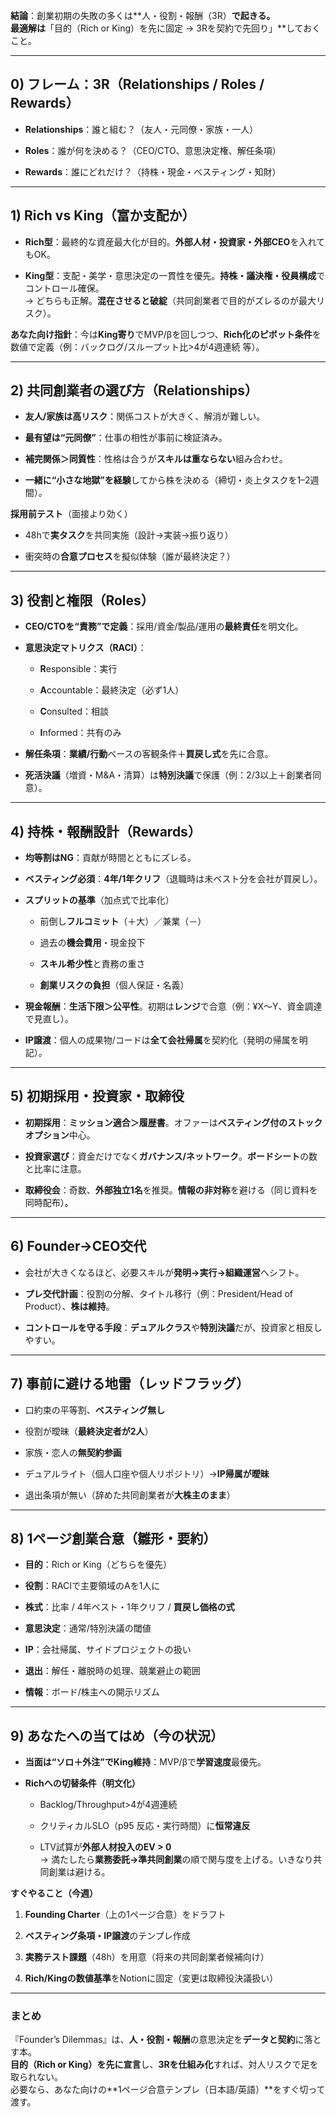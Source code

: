 **結論**：創業初期の失敗の多くは**人・役割・報酬（3R）**で起きる。  
最適解は**「目的（Rich or King）を先に固定 → 3Rを契約で先回り」**しておくこと。

---

## 0) フレーム：3R（Relationships / Roles / Rewards）

- **Relationships**：誰と組む？（友人・元同僚・家族・一人）
    
- **Roles**：誰が何を決める？（CEO/CTO、意思決定権、解任条項）
    
- **Rewards**：誰にどれだけ？（持株・現金・ベスティング・知財）
    

---

## 1) Rich vs King（富か支配か）

- **Rich型**：最終的な資産最大化が目的。**外部人材・投資家・外部CEO**を入れてもOK。
    
- **King型**：支配・美学・意思決定の一貫性を優先。**持株・議決権・役員構成**でコントロール確保。  
    → どちらも正解。**混在させると破綻**（共同創業者で目的がズレるのが最大リスク）。
    

**あなた向け指針**：今は**King寄り**でMVP/βを回しつつ、**Rich化のピボット条件**を数値で定義（例：バックログ/スループット比>4が4週連続 等）。

---

## 2) 共同創業者の選び方（Relationships）

- **友人/家族は高リスク**：関係コストが大きく、解消が難しい。
    
- **最有望は“元同僚”**：仕事の相性が事前に検証済み。
    
- **補完関係＞同質性**：性格は合うが**スキルは重ならない**組み合わせ。
    
- **一緒に“小さな地獄”を経験**してから株を決める（締切・炎上タスクを1–2週間）。
    

**採用前テスト**（面接より効く）

- 48hで**実タスク**を共同実施（設計→実装→振り返り）
    
- 衝突時の**合意プロセス**を擬似体験（誰が最終決定？）
    

---

## 3) 役割と権限（Roles）

- **CEO/CTOを“責務”で定義**：採用/資金/製品/運用の**最終責任**を明文化。
    
- **意思決定マトリクス（RACI）**：
    
    - **R**esponsible：実行
        
    - **A**ccountable：最終決定（必ず1人）
        
    - **C**onsulted：相談
        
    - **I**nformed：共有のみ
        
- **解任条項**：**業績/行動**ベースの客観条件＋**買戻し式**を先に合意。
    
- **死活決議**（増資・M&A・清算）は**特別決議**で保護（例：2/3以上＋創業者同意）。
    

---

## 4) 持株・報酬設計（Rewards）

- **均等割はNG**：貢献が時間とともにズレる。
    
- **ベスティング必須**：**4年/1年クリフ**（退職時は未ベスト分を会社が買戻し）。
    
- **スプリットの基準**（加点式で比率化）
    
    - 前倒し**フルコミット**（＋大）／兼業（－）
        
    - 過去の**機会費用**・現金投下
        
    - **スキル希少性**と責務の重さ
        
    - **創業リスクの負担**（個人保証・名義）
        
- **現金報酬**：**生活下限＞公平性**。初期は**レンジ**で合意（例：¥X〜Y、資金調達で見直し）。
    
- **IP譲渡**：個人の成果物/コードは**全て会社帰属**を契約化（発明の帰属を明記）。
    

---

## 5) 初期採用・投資家・取締役

- **初期採用**：**ミッション適合＞履歴書**。オファーは**ベスティング付のストックオプション**中心。
    
- **投資家選び**：資金だけでなく**ガバナンス/ネットワーク**。**ボードシート**の数と比率に注意。
    
- **取締役会**：奇数、**外部独立1名**を推奨。**情報の非対称**を避ける（同じ資料を同時配布）。
    

---

## 6) Founder→CEO交代

- 会社が大きくなるほど、必要スキルが**発明→実行→組織運営**へシフト。
    
- **プレ交代計画**：役割の分解、タイトル移行（例：President/Head of Product）、**株は維持**。
    
- **コントロールを守る手段**：**デュアルクラス**や**特別決議**だが、投資家と相反しやすい。
    

---

## 7) 事前に避ける地雷（レッドフラッグ）

- 口約束の平等割、**ベスティング無し**
    
- 役割が曖昧（**最終決定者が2人**）
    
- 家族・恋人の**無契約参画**
    
- デュアルライト（個人口座や個人リポジトリ）→**IP帰属が曖昧**
    
- 退出条項が無い（辞めた共同創業者が**大株主のまま**）
    

---

## 8) 1ページ創業合意（雛形・要約）

- **目的**：Rich or King（どちらを優先）
    
- **役割**：RACIで主要領域のAを1人に
    
- **株式**：比率 / 4年ベスト・1年クリフ / **買戻し価格の式**
    
- **意思決定**：通常/特別決議の閾値
    
- **IP**：会社帰属、サイドプロジェクトの扱い
    
- **退出**：解任・離脱時の処理、競業避止の範囲
    
- **情報**：ボード/株主への開示リズム
    

---

## 9) あなたへの当てはめ（今の状況）

- **当面は“ソロ＋外注”でKing維持**：MVP/βで**学習速度**最優先。
    
- **Richへの切替条件（明文化）**
    
    - Backlog/Throughput>4が4週連続
        
    - クリティカルSLO（p95 反応・実行時間）に**恒常違反**
        
    - LTV試算が**外部人材投入のEV > 0**  
        → 満たしたら**業務委託→準共同創業**の順で関与度を上げる。いきなり共同創業は避ける。
        

**すぐやること（今週）**

1. **Founding Charter**（上の1ページ合意）をドラフト
    
2. **ベスティング条項・IP譲渡**のテンプレ作成
    
3. **実務テスト課題**（48h）を用意（将来の共同創業者候補向け）
    
4. **Rich/Kingの数値基準**をNotionに固定（変更は取締役決議扱い）
    

---

### まとめ

『Founder’s Dilemmas』は、**人・役割・報酬**の意思決定を**データと契約**に落とす本。  
**目的（Rich or King）を先に宣言**し、**3Rを仕組み化**すれば、対人リスクで足を取られない。  
必要なら、あなた向けの**1ページ合意テンプレ（日本語/英語）**をすぐ切って渡す。